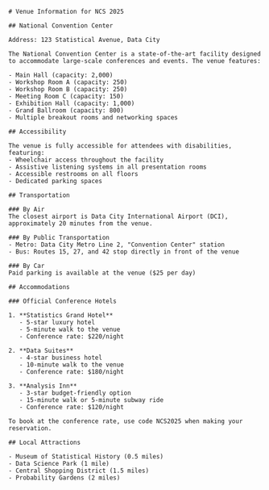
    # Venue Information for NCS 2025
    
    ## National Convention Center
    
    Address: 123 Statistical Avenue, Data City
    
    The National Convention Center is a state-of-the-art facility designed to accommodate large-scale conferences and events. The venue features:
    
    - Main Hall (capacity: 2,000)
    - Workshop Room A (capacity: 250)
    - Workshop Room B (capacity: 250)
    - Meeting Room C (capacity: 150)
    - Exhibition Hall (capacity: 1,000)
    - Grand Ballroom (capacity: 800)
    - Multiple breakout rooms and networking spaces
    
    ## Accessibility
    
    The venue is fully accessible for attendees with disabilities, featuring:
    - Wheelchair access throughout the facility
    - Assistive listening systems in all presentation rooms
    - Accessible restrooms on all floors
    - Dedicated parking spaces
    
    ## Transportation
    
    ### By Air
    The closest airport is Data City International Airport (DCI), approximately 20 minutes from the venue.
    
    ### By Public Transportation
    - Metro: Data City Metro Line 2, "Convention Center" station
    - Bus: Routes 15, 27, and 42 stop directly in front of the venue
    
    ### By Car
    Paid parking is available at the venue ($25 per day)
    
    ## Accommodations
    
    ### Official Conference Hotels
    
    1. **Statistics Grand Hotel**
       - 5-star luxury hotel
       - 5-minute walk to the venue
       - Conference rate: $220/night
    
    2. **Data Suites**
       - 4-star business hotel
       - 10-minute walk to the venue
       - Conference rate: $180/night
    
    3. **Analysis Inn**
       - 3-star budget-friendly option
       - 15-minute walk or 5-minute subway ride
       - Conference rate: $120/night
    
    To book at the conference rate, use code NCS2025 when making your reservation.
    
    ## Local Attractions
    
    - Museum of Statistical History (0.5 miles)
    - Data Science Park (1 mile)
    - Central Shopping District (1.5 miles)
    - Probability Gardens (2 miles)
    